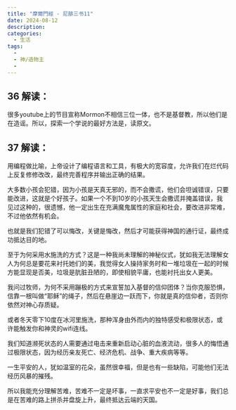 ```yaml
---
title: "摩爾門經 - 尼腓三书11"
date: 2024-08-12
description: 
categories:
  - 生活
tags:
  - 
  - 神/造物主
  - 
---
```


## **36** 解读：

很多youtube上的节目宣称Mormon不相信三位一体，也不是基督教，所以他们是在造谣。所以，探索一个学说的最好方法是，读原文。

## **37** 解读：

用编程做比喻，上帝设计了编程语言和工具，有极大的宽容度，允许我们在烂代码上反复修修改改，最终完善程序并输出正确的结果。

大多数小孩会犯错，因为小孩是天真无邪的，而不会撒谎，他们会坦诚错误，只要能改进，这就是个好孩子。如果一个不到10岁的小孩天生会撒谎并掩盖错误，我见过这种的，很遗憾，他一定出生在充满魔鬼属性的家庭和社会，要改进非常难，不过他依然有机会。

也就是我们犯错了可以悔改，关键是悔改，然后才可能获得神国的通行证，最终成功抵达目的地。

至于为何采用水施洗的方式？这是一种我尚未理解的神秘仪式，犹如我无法理解女人为何总是要花来衬托她们的美，我觉得女人操持家务时和一堆垃圾在一起的时候方能显现是否美，垃圾是肮脏丑陋的，即使相貌平庸，也能衬托出女人更美。

我问过牧师，为何不采用蹦极的方式来宣誓加入基督的信仰团体？当你克服恐惧，信靠一根叫做“耶稣”的绳子，然后在悬崖边一跃而下，你就是真的信仰者，否则你依然对神心存质疑。

或者冬天零下10度在冰河里施洗，那种浑身由外而内的独特感受和极限状态，或许能触发你和神灵的wifi连线。

我们知道濒死状态的人需要通过电击来重新启动心脏的血液流动，很多人的悔悟通过极限状态，因为经历亲友死亡、经济危机、战争、重大疾病等等。

一生平安的人，犹如温室的花朵，虽然很幸福，但是也有一些缺陷，可能他们无法经历风暴的摧残。

所以我能充分理解苦难，苦难不一定是坏事，一直求平安也不一定是好事，我们总是在苦难的路上拼杀并盘旋上升，最终抵达云端的天国。
